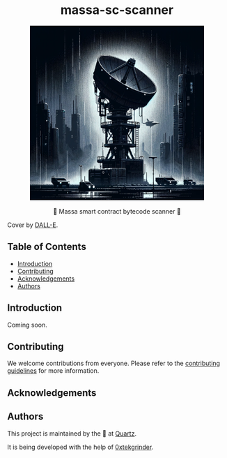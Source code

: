 # <h1 align="center"> massa-sc-scanner </h1>

<p align="center">
    <img src=".github/assets/COVER.PNG" width="400" alt="massa-sc-scanner project illustration">
</p>

<p align="center">
    📡 Massa smart contract bytecode scanner 📡
</p>

Cover by [DALL-E](https://openai.com/dall-e-3/).

## Table of Contents

- [Introduction](#introduction)
- [Contributing](#contributing)
- [Acknowledgements](#acknowledgements)
- [Authors](#authors)

## Introduction

Coming soon.

## Contributing

We welcome contributions from everyone. Please refer to the [contributing guidelines](CONTRIBUTING.md) for more information.

## Acknowledgements


## Authors

This project is maintained by the 📡 at [Quartz](https://quartz.technology).

It is being developed with the help of [0xtekgrinder](https://github.com/0xtekgrinder).
